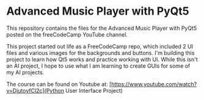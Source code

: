 # Advanced Music Player with PyQt5

This repository contains the files for the Advanced Music Player with PyQt5 posted on the freeCodeCamp YouTube channel.

This project started out life as a FreeCodeCamp repo, which included 2 UI files and various images for the backgrounds and buttons.
I'm building this project to learn how Qt5 works and practice working with UI. While this isn't an AI project, I hope to use what 
I am learning to create GUIs for some of my AI projects. 

The course can be found on Youtube at: [https://www.youtube.com/watch?v=DjutoyfCl2c](Python User Interface Project)
